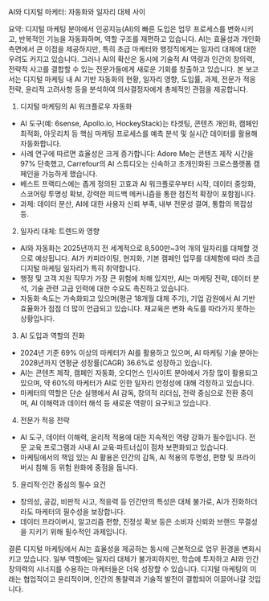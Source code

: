 AI와 디지털 마케터: 자동화와 일자리 대체 사이

요약:
디지털 마케팅 분야에서 인공지능(AI)의 빠른 도입은 업무 프로세스를 변화시키고, 반복적인 기능을 자동화하며, 역할 구조를 재편하고 있습니다. AI는 효율성과 개인화 측면에서 큰 이점을 제공하지만, 특히 초급 마케터와 행정직에게는 일자리 대체에 대한 우려도 커지고 있습니다. 그러나 AI의 확산은 동시에 기술적 AI 역량과 인간의 창의력, 전략적 사고를 결합할 수 있는 전문가들에게 새로운 기회를 창출하고 있습니다. 본 보고서는 디지털 마케팅 내 AI 기반 자동화의 현황, 일자리 영향, 도입률, 과제, 전문가 적응 전략, 윤리적 고려사항 등을 분석하여 의사결정자에게 총체적인 관점을 제공합니다.

1. 디지털 마케팅의 AI 워크플로우 자동화
- AI 도구(예: 6sense, Apollo.io, HockeyStack)는 타겟팅, 콘텐츠 개인화, 캠페인 최적화, 아웃리치 등 핵심 마케팅 프로세스를 예측 분석 및 실시간 데이터를 활용해 자동화합니다.
- 사례 연구에 따르면 효율성은 크게 증가합니다: Adore Me는 콘텐츠 제작 시간을 97% 단축했고, Carrefour의 AI 스튜디오는 신속하고 초개인화된 크로스플랫폼 캠페인을 가능하게 했습니다.
- 베스트 프랙티스에는 좁게 정의된 고효과 AI 워크플로우부터 시작, 데이터 중앙화, 스코어링 투명성 확보, 강력한 피드백 메커니즘을 통한 점진적 확장이 포함됩니다.
- 과제: 데이터 분산, AI에 대한 사용자 신뢰 부족, 내부 전문성 결여, 통합의 복잡성 등.

2. 일자리 대체: 트렌드와 영향
- AI와 자동화는 2025년까지 전 세계적으로 8,500만~3억 개의 일자리를 대체할 것으로 예상됩니다. AI가 카피라이팅, 현지화, 기본 캠페인 업무를 대체함에 따라 초급 디지털 마케팅 일자리가 특히 취약합니다.
- 행정 및 고객 지원 직무가 가장 큰 위험에 처해 있지만, AI는 마케팅 전략, 데이터 분석, 기술 관련 고급 인력에 대한 수요도 촉진하고 있습니다.
- 자동화 속도는 가속화되고 있으며(평균 18개월 대체 주기), 기업 감원에서 AI 기반 효율화가 점점 더 많이 언급되고 있습니다. 재교육은 변화 속도를 따라가지 못하는 상황입니다.

3. AI 도입과 역할의 진화
- 2024년 기준 69% 이상의 마케터가 AI를 활용하고 있으며, AI 마케팅 기술 분야는 2028년까지 연평균 성장률(CAGR) 36.6%로 성장하고 있습니다.
- AI는 콘텐츠 제작, 캠페인 자동화, 오디언스 인사이트 분야에서 가장 많이 활용되고 있으며, 약 60%의 마케터가 AI로 인한 일자리 안정성에 대해 걱정하고 있습니다.
- 마케터의 역할은 단순 실행에서 AI 감독, 창의적 리더십, 전략 중심으로 전환 중이며, AI 이해력과 데이터 해석 등 새로운 역량이 요구되고 있습니다.

4. 전문가 적응 전략
- AI 도구, 데이터 이해력, 윤리적 적용에 대한 지속적인 역량 강화가 필수입니다. 전문 교육 프로그램과 사내 AI 교육·파트너십이 점차 보편화되고 있습니다.
- 마케팅에서의 책임 있는 AI 활용은 인간의 감독, AI 적용의 투명성, 편향 및 프라이버시 침해 등 위험 완화에 중점을 둡니다.

5. 윤리적·인간 중심의 필수 요건
- 창의성, 공감, 비판적 사고, 적응력 등 인간만의 특성은 대체 불가로, AI가 진화하더라도 마케터의 필수성을 보장합니다.
- 데이터 프라이버시, 알고리즘 편향, 진정성 확보 등은 소비자 신뢰와 브랜드 무결성을 지키기 위해 필수적인 과제입니다.

결론
디지털 마케팅에서 AI는 효율성을 제공하는 동시에 근본적으로 업무 환경을 변화시키고 있습니다. 일부 역할에는 일자리 대체가 불가피하지만, 학습에 투자하고 AI와 인간 창의력의 시너지를 수용하는 마케터들은 더욱 성장할 수 있습니다. 디지털 마케팅의 미래는 협업적이고 윤리적이며, 인간의 통찰력과 기술적 발전이 결합되어 이끌어나갈 것입니다.